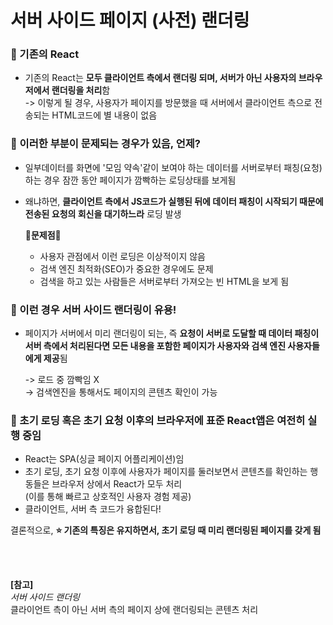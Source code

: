 # 서버 사이드 페이지 (사전) 랜더링

### 📌 기존의 React
- 기존의 React는 **모두 클라이언트 측에서 랜더링 되며, 서버가 아닌 사용자의 브라우저에서 랜더링을 처리**함    
-> 이렇게 될 경우, 사용자가 페이지를 방문했을 때 서버에서 클라이언트 측으로 전송되는 HTML코드에 별 내용이 없음

### 📌 이러한 부분이 문제되는 경우가 있음, 언제?   
- 일부데이터를 화면에 '모임 약속'같이 보여야 하는 데이터를 서버로부터 패칭(요청)하는 경우 잠깐 동안 페이지가 깜빡하는 로딩상태를 보게됨     
- 왜냐하면, **클라이언트 측에서 JS코드가 실행된 뒤에 데이터 패칭이 시작되기 때문에 전송된 요청의 회신을 대기하느라** 로딩 발생

    **🚫문제점🚫**    
    -  사용자 관점에서 이런 로딩은 이상적이지 않음
    - 검색 엔진 최적화(SEO)가 중요한 경우에도 문제
    - 검색을 하고 있는 사람들은 서버로부터 가져오는 빈 HTML을 보게 됨

### 📌 이런 경우 서버 사이드 랜더링이 유용!
- 페이지가 서버에서 미리 랜더링이 되는, 즉 **요청이 서버로 도달할 때 데이터 패칭이 서버 측에서 처리된다면 모든 내용을 포함한 페이지가 사용자와 검색 엔진 사용자들에게 제공**됨      

    -> 로드 중 깜빡임 X    
    -> 검색엔진을 통해서도 페이지의 콘텐츠 확인이 가능


### 📌 초기 로딩 혹은 초기 요청 이후의 브라우저에 표준 React앱은 여전히 실행 중임
- React는 SPA(싱글 페이지 어플리케이션)임
- 초기 로딩, 초기 요청 이후에 사용자가 페이지를 둘러보면서 콘텐츠를 확인하는 행동들은 브라우저 상에서 React가 모두 처리    
(이를 통해 빠르고 상호적인 사용자 경험 제공)    
- 클라이언트, 서버 측 코드가 융합된다!   

결론적으로, **⭐️ 기존의 특징은 유지하면서, 초기 로딩 때 미리 랜더링된 페이지를 갖게 됨**

     
<br/>
<br/>


**[참고]**   
*서버 사이드 랜더링*      
    클라이언트 측이 아닌 서버 측의 페이지 상에 랜더링되는 콘텐츠 처리
